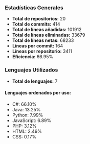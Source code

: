 <!-- #stats -->
### Estadísticas Generales
- **Total de repositorios:** 20
- **Total de commits:** 414
- **Total de líneas añadidas:** 101912
- **Total de líneas eliminadas:** 33679
- **Total de líneas netas:** 68233
- **Líneas por commit:** 164
- **Líneas por repositorio:** 3411
- **Eficiencia:** 66.95%

### Lenguajes Utilizados
- **Total de lenguajes:** 7
#### Lenguajes ordenados por uso:
  - C#: 66.10%
  - Java: 13.25%
  - Python: 7.99%
  - JavaScript: 6.89%
  - PHP: 3.12%
  - HTML: 2.49%
  - CSS: 0.17%
<!-- #/stats -->

<!-- #process -->
<!--
	cores: 4
	runtime: 124.57351088523865s
-->
<!-- #/process -->
